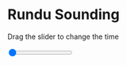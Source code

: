 <h1>Rundu Sounding</h1>
<p>Drag the slider to change the time</p>

<div class="slidecontainer">
<input oninput='setImage(this)' class="slider" type="range" min="0" max="7" value="0" step="1" />
<img id='img'/>
</div>

<script>
var img = document.getElementById('img');
var img_array = ['/assets/images/skwt/skd_rundu_wrfout_d01_2020-06-30_12:00:00.png',
'/assets/images/skwt/skd_rundu_wrfout_d01_2020-06-30_18:00:00.png',
'/assets/images/skwt/skd_rundu_wrfout_d01_2020-07-01_00:00:00.png',
'/assets/images/skwt/skd_rundu_wrfout_d01_2020-07-01_06:00:00.png',
'/assets/images/skwt/skd_rundu_wrfout_d01_2020-07-01_12:00:00.png',
'/assets/images/skwt/skd_rundu_wrfout_d01_2020-07-01_18:00:00.png',
'/assets/images/skwt/skd_rundu_wrfout_d01_2020-07-02_00:00:00.png',];
function setImage(obj)
{
        var value = obj.value;
        img.src = img_array[value];

}
</script>
